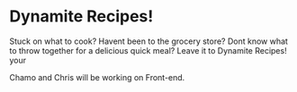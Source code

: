 # Dynamite Recipes!
Stuck on what to cook? Havent been to the grocery store? 
Dont know what to throw together for a delicious quick meal? 
Leave it to Dynamite Recipes! your 

Chamo and Chris will be working on Front-end.
